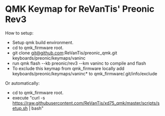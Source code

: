 # QMK Keymap for ReVanTis' Preonic Rev3

How to setup:

- Setup qmk build environment.
- cd to qmk_firmware root.
- git clone git@github.com:ReVanTis/preonic_qmk.git keyboards/preonic/keymaps/vaninc
- run qmk flash --kb preonic/rev3 --km vaninc to compile and flash
- To exclude this keymap from qmk_firmware locally add keyboards/preonic/keymaps/vaninc* to qmk_firmware/.git/info/exclude


Or automatically:

- cd to qmk_firmware root.
- execute "curl -s https://raw.githubusercontent.com/ReVanTis/xd75_qmk/master/scripts/setup.sh | bash"

